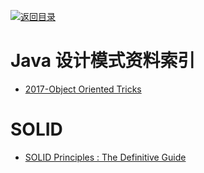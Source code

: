 [![返回目录](https://user-images.githubusercontent.com/5803001/38079637-ff0abcf0-3371-11e8-9b76-ad651620afc7.jpg)](https://github.com/wx-chevalier/Awesome-Lists)

# Java 设计模式资料索引

* [2017-Object Oriented Tricks](https://hackernoon.com/oo-tricks-the-art-of-command-query-separation-9343e50a3de0)

# SOLID

* [SOLID Principles : The Definitive Guide](https://parg.co/Uk6)
